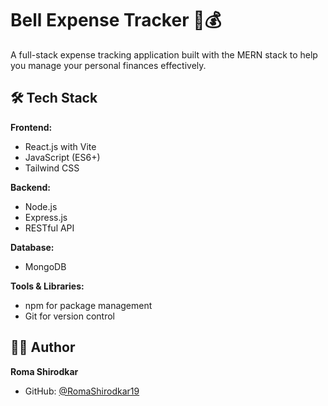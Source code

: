 # Bell Expense Tracker 🔔💰

A full-stack expense tracking application built with the MERN stack to help you manage your personal finances effectively.

## 🛠️ Tech Stack

**Frontend:**
- React.js with Vite
- JavaScript (ES6+)
- Tailwind CSS

**Backend:**
- Node.js
- Express.js
- RESTful API

**Database:**
- MongoDB

**Tools & Libraries:**
- npm for package management
- Git for version control

## 👨‍💻 Author

**Roma Shirodkar**
- GitHub: [@RomaShirodkar19](https://github.com/RomaShirodkar19)
